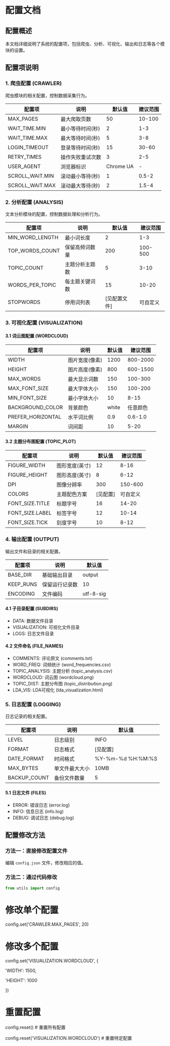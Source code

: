 # 配置文档

## 配置概述

本文档详细说明了系统的配置项，包括爬虫、分析、可视化、输出和日志等各个模块的设置。

## 配置项说明

### 1. 爬虫配置 (CRAWLER)

爬虫模块的相关配置，控制数据采集行为。

| 配置项          | 说明             | 默认值    | 建议范围 |
| --------------- | ---------------- | --------- | -------- |
| MAX_PAGES       | 最大爬取页数     | 50        | 10-100   |
| WAIT_TIME.MIN   | 最小等待时间(秒) | 2         | 1-3      |
| WAIT_TIME.MAX   | 最大等待时间(秒) | 5         | 3-8      |
| LOGIN_TIMEOUT   | 登录等待时间(秒) | 15        | 30-60    |
| RETRY_TIMES     | 操作失败重试次数 | 3         | 2-5      |
| USER_AGENT      | 浏览器标识       | Chrome UA | -        |
| SCROLL_WAIT.MIN | 滚动最小等待(秒) | 1         | 0.5-2    |
| SCROLL_WAIT.MAX | 滚动最大等待(秒) | 2         | 1.5-4    |

### 2. 分析配置 (ANALYSIS)

文本分析模块的配置，控制数据处理和分析行为。

| 配置项          | 说明           | 默认值       | 建议范围 |
| --------------- | -------------- | ------------ | -------- |
| MIN_WORD_LENGTH | 最小词长度     | 2            | 1-3      |
| TOP_WORDS_COUNT | 保留高频词数量 | 200          | 100-500  |
| TOPIC_COUNT     | 主题分析主题数 | 5            | 3-10     |
| WORDS_PER_TOPIC | 每主题关键词数 | 15           | 10-20    |
| STOPWORDS       | 停用词列表     | [见配置文件] | 可自定义 |

### 3. 可视化配置 (VISUALIZATION)

#### 3.1 词云图配置 (WORDCLOUD)

| 配置项            | 说明           | 默认值 | 建议范围 |
| ----------------- | -------------- | ------ | -------- |
| WIDTH             | 图片宽度(像素) | 1200   | 800-2000 |
| HEIGHT            | 图片高度(像素) | 800    | 600-1500 |
| MAX_WORDS         | 最大显示词数   | 150    | 100-300  |
| MAX_FONT_SIZE     | 最大字体大小   | 150    | 100-200  |
| MIN_FONT_SIZE     | 最小字体大小   | 10     | 8-15     |
| BACKGROUND_COLOR  | 背景颜色       | white  | 任意颜色 |
| PREFER_HORIZONTAL | 水平词比例     | 0.9    | 0.6-1.0  |
| MARGIN            | 词间距         | 10     | 5-20     |

#### 3.2 主题分布图配置 (TOPIC_PLOT)

| 配置项          | 说明           | 默认值   | 建议范围 |
| --------------- | -------------- | -------- | -------- |
| FIGURE_WIDTH    | 图形宽度(英寸) | 12       | 8-16     |
| FIGURE_HEIGHT   | 图形高度(英寸) | 8        | 6-12     |
| DPI             | 图像分辨率     | 300      | 150-600  |
| COLORS          | 主题配色方案   | [见配置] | 可自定义 |
| FONT_SIZE.TITLE | 标题字号       | 16       | 14-20    |
| FONT_SIZE.LABEL | 标签字号       | 12       | 10-14    |
| FONT_SIZE.TICK  | 刻度字号       | 10       | 8-12     |

### 4. 输出配置 (OUTPUT)

输出文件和目录的相关配置。

| 配置项    | 说明           | 默认值    |
| --------- | -------------- | --------- |
| BASE_DIR  | 基础输出目录   | output    |
| KEEP_RUNS | 保留运行记录数 | 10        |
| ENCODING  | 文件编码       | utf-8-sig |

#### 4.1 子目录配置 (SUBDIRS)

- DATA: 数据文件目录
- VISUALIZATION: 可视化文件目录
- LOGS: 日志文件目录

#### 4.2 文件命名 (FILE_NAMES)

- COMMENTS: 评论原文 (comments.txt)
- WORD_FREQ: 词频统计 (word_frequencies.csv)
- TOPIC_ANALYSIS: 主题分析 (topic_analysis.csv)
- WORDCLOUD: 词云图 (wordcloud.png)
- TOPIC_DIST: 主题分布图 (topic_distribution.png)
- LDA_VIS: LDA可视化 (lda_visualization.html)

### 5. 日志配置 (LOGGING)

日志记录的相关配置。

| 配置项       | 说明           | 默认值            |
| ------------ | -------------- | ----------------- |
| LEVEL        | 日志级别       | INFO              |
| FORMAT       | 日志格式       | [见配置]          |
| DATE_FORMAT  | 时间格式       | %Y-%m-%d %H:%M:%S |
| MAX_BYTES    | 单文件最大大小 | 10MB              |
| BACKUP_COUNT | 备份文件数量   | 5                 |

#### 5.1 日志文件 (FILES)

- ERROR: 错误日志 (error.log)
- INFO: 信息日志 (info.log)
- DEBUG: 调试日志 (debug.log)

## 配置修改方法

### 方法一：直接修改配置文件

编辑 `config.json` 文件，修改相应的值。

### 方法二：通过代码修改

```python
from utils import config
```

# 修改单个配置

config.set('CRAWLER.MAX_PAGES', 20)

# 修改多个配置

config.set('VISUALIZATION.WORDCLOUD', {

'WIDTH': 1500,

'HEIGHT': 1000

})

# 重置配置

config.reset() # 重置所有配置

config.reset('VISUALIZATION.WORDCLOUD') # 重置特定配置
